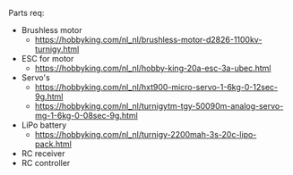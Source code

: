 Parts req:
- Brushless motor
  - https://hobbyking.com/nl_nl/brushless-motor-d2826-1100kv-turnigy.html
- ESC for motor 
  - https://hobbyking.com/nl_nl/hobby-king-20a-esc-3a-ubec.html
- Servo's
  - https://hobbyking.com/nl_nl/hxt900-micro-servo-1-6kg-0-12sec-9g.html
  - https://hobbyking.com/nl_nl/turnigytm-tgy-50090m-analog-servo-mg-1-6kg-0-08sec-9g.html
- LiPo battery
  - https://hobbyking.com/nl_nl/turnigy-2200mah-3s-20c-lipo-pack.html
- RC receiver
- RC controller
